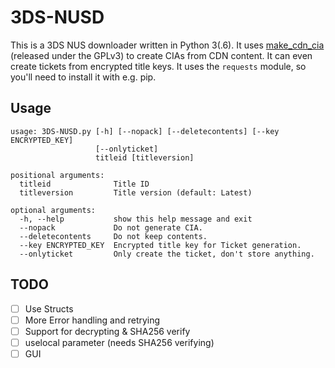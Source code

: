 3DS-NUSD
========
This is a 3DS NUS downloader written in Python 3(.6). It uses [make_cdn_cia](https://github.com/Tiger21820/ctr_toolkit/tree/master/make_cdn_cia) (released under the GPLv3) to create CIAs from CDN content. It can even create tickets from encrypted title keys.
It uses the `requests` module, so you'll need to install it with e.g. pip.

## Usage
```
usage: 3DS-NUSD.py [-h] [--nopack] [--deletecontents] [--key ENCRYPTED_KEY]
                   [--onlyticket]
                   titleid [titleversion]

positional arguments:
  titleid              Title ID
  titleversion         Title version (default: Latest)

optional arguments:
  -h, --help           show this help message and exit
  --nopack             Do not generate CIA.
  --deletecontents     Do not keep contents.
  --key ENCRYPTED_KEY  Encrypted title key for Ticket generation.
  --onlyticket         Only create the ticket, don't store anything.
  ```
  
  ## TODO
  - [ ] Use Structs
  - [ ] More Error handling and retrying
  - [ ] Support for decrypting & SHA256 verify
  - [ ] uselocal parameter (needs SHA256 verifying)
  - [ ] GUI
